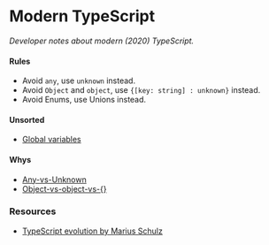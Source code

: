 # Modern TypeScript

*Developer notes about modern (2020) TypeScript.*

#### Rules

- Avoid `any`, use `unknown` instead.
- Avoid `Object` and `object`, use `{[key: string] : unknown}` instead.
- Avoid Enums, use Unions instead.

#### Unsorted

- [Global variables](https://mariusschulz.com/blog/declaring-global-variables-in-typescript)

#### Whys

- [Any-vs-Unknown](https://mariusschulz.com/blog/the-unknown-type-in-typescript)
- [Object-vs-object-vs-{}](https://stackoverflow.com/questions/49464634/difference-between-object-and-in-typescript)

### Resources

- [TypeScript evolution by Marius Schulz](https://mariusschulz.com/blog/series/typescript-evolution)
